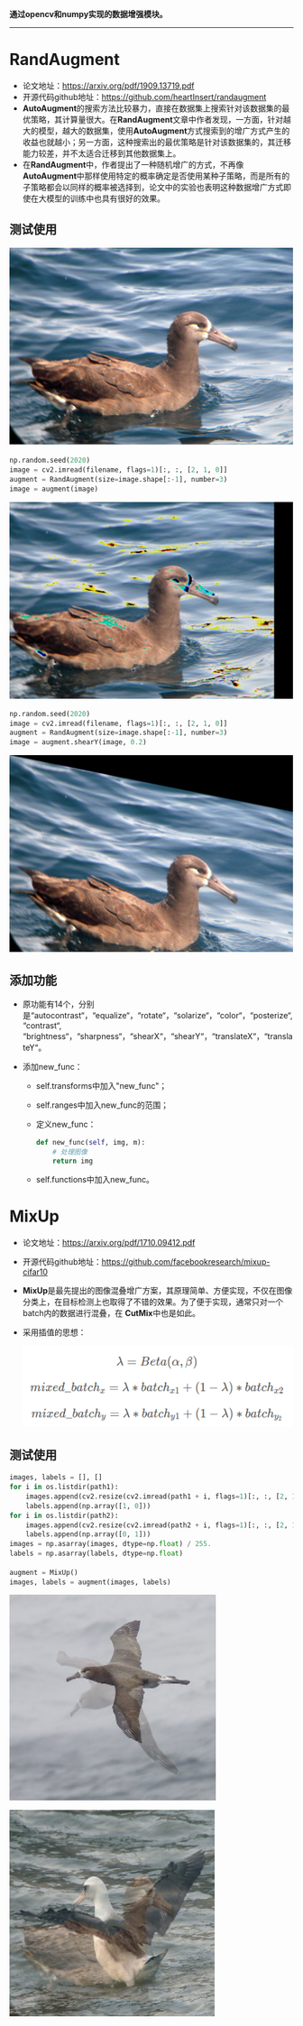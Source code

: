 **通过opencv和numpy实现的数据增强模块。**

------

# RandAugment

- 论文地址：https://arxiv.org/pdf/1909.13719.pdf
- 开源代码github地址：https://github.com/heartInsert/randaugment
- **AutoAugment**的搜索方法比较暴力，直接在数据集上搜索针对该数据集的最优策略，其计算量很大。在**RandAugment**文章中作者发现，一方面，针对越大的模型，越大的数据集，使用**AutoAugment**方式搜索到的增广方式产生的收益也就越小；另一方面，这种搜索出的最优策略是针对该数据集的，其迁移能力较差，并不太适合迁移到其他数据集上。
- 在**RandAugment**中，作者提出了一种随机增广的方式，不再像**AutoAugment**中那样使用特定的概率确定是否使用某种子策略，而是所有的子策略都会以同样的概率被选择到，论文中的实验也表明这种数据增广方式即使在大模型的训练中也具有很好的效果。

## 测试使用

![](./images/原图.png)

```python
np.random.seed(2020)
image = cv2.imread(filename, flags=1)[:, :, [2, 1, 0]]
augment = RandAugment(size=image.shape[:-1], number=3)
image = augment(image)
```

![](./images/RandAugment1.png)

```python
np.random.seed(2020)
image = cv2.imread(filename, flags=1)[:, :, [2, 1, 0]]
augment = RandAugment(size=image.shape[:-1], number=3)
image = augment.shearY(image, 0.2)
```

![](./images/RandAugment2.png)

## 添加功能

- 原功能有14个，分别是“autocontrast“，“equalize“，“rotate“，“solarize“，“color“，“posterize“, “contrast“,  “brightness“，“sharpness“，“shearX“，“shearY“，“translateX“，“translateY“。

- 添加new_func：

  - self.transforms中加入"new_func"；

  - self.ranges中加入new_func的范围；

  - 定义new_func：

    ```python
    def new_func(self, img, m):
    	# 处理图像
    	return img
    ```

  - self.functions中加入new_func。

# MixUp

- 论文地址：https://arxiv.org/pdf/1710.09412.pdf

- 开源代码github地址：https://github.com/facebookresearch/mixup-cifar10

- **MixUp**是最先提出的图像混叠增广方案，其原理简单、方便实现，不仅在图像分类上，在目标检测上也取得了不错的效果。为了便于实现，通常只对一个batch内的数据进行混叠，在 **CutMix**中也是如此。

- 采用插值的思想：

  ![](./images/MixUp公式.png)

## 测试使用

```python
images, labels = [], []
for i in os.listdir(path1):
    images.append(cv2.resize(cv2.imread(path1 + i, flags=1)[:, :, [2, 1, 0]], (224, 224)))
    labels.append(np.array([1, 0]))
for i in os.listdir(path2):
    images.append(cv2.resize(cv2.imread(path2 + i, flags=1)[:, :, [2, 1, 0]], (224, 224)))
    labels.append(np.array([0, 1]))
images = np.asarray(images, dtype=np.float) / 255.
labels = np.asarray(labels, dtype=np.float)

augment = MixUp()
images, labels = augment(images, labels)
```

![](./images/MixUp1.png)

![](./images/MixUp2.png)